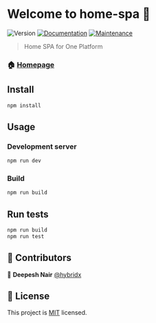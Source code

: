 # Welcome to home-spa 👋
![Version](https://img.shields.io/badge/version-1.0.0-blue.svg?cacheSeconds=2592000)
[![Documentation](https://img.shields.io/badge/documentation-yes-brightgreen.svg)](https://github.com/1-Platform/one-platform#readme)
[![Maintenance](https://img.shields.io/badge/Maintained%3F-yes-green.svg)](https://github.com/1-Platform/one-platform/graphs/commit-activity)

> Home SPA for One Platform

### 🏠 [Homepage](https://github.com/1-Platform/one-platform#readme)

## Install

```sh
npm install
```

## Usage
### Development server
```sh
npm run dev
```

### Build
```sh
npm run build
```

## Run tests

```sh
npm run build
npm run test
```

## 🤝 Contributors

👤 **Deepesh Nair** [@hybridx](https://github.com/hybridx)

## 📝 License

This project is [MIT](https://github.com/1-Platform/one-platform/blob/master/LICENSE) licensed.
